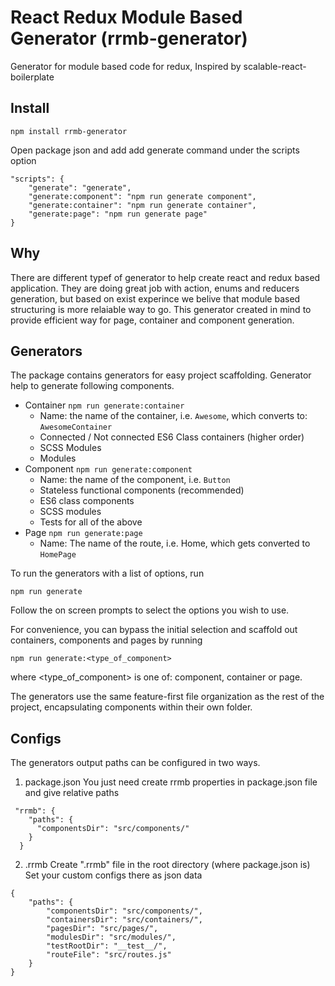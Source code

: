 # React Redux Module Based Generator (rrmb-generator) 
Generator for module based code for redux, Inspired by scalable-react-boilerplate

## Install
`npm install rrmb-generator`

Open package json and add add generate command under the scripts option
```
"scripts": {
    "generate": "generate",
    "generate:component": "npm run generate component",
    "generate:container": "npm run generate container",
    "generate:page": "npm run generate page"
}
```

## Why
There are different typef of generator to help create react and redux based application.
They are doing great job with action, enums and reducers generation, but based on exist 
experince we belive that module based structuring is more relaiable way to go. This generator
created in mind to provide efficient way for page, container and component generation. 

## Generators
The package contains generators for easy project scaffolding.  Generator help to generate following components.
- Container `npm run generate:container`
  - Name: the name of the container, i.e. `Awesome`, which converts to: `AwesomeContainer`
  - Connected / Not connected ES6 Class containers (higher order)
  - SCSS Modules
  - Modules
- Component `npm run generate:component`
  - Name: the name of the component, i.e. `Button`
  - Stateless functional components (recommended)
  - ES6 class components
  - SCSS modules
  - Tests for all of the above
- Page `npm run generate:page`
  - Name: The name of the route, i.e. Home, which gets converted to `HomePage`

To run the generators with a list of options, run
```
npm run generate
```

Follow the on screen prompts to select the options you wish to use.

For convenience, you can bypass the initial selection and scaffold out containers, components and pages by running

```
npm run generate:<type_of_component>
```

where <type_of_component> is one of: component, container or page. 

The generators use the same feature-first file organization as the rest of the project, encapsulating components within their own folder.

## Configs
The generators output paths can be configured in two ways.

1) package.json
You just need create rrmb properties in package.json file and give relative paths
```
 "rrmb": {
    "paths": {
      "componentsDir": "src/components/"
    }
  }
```

2) .rrmb
Create ".rrmb" file in the root directory (where package.json is)
Set your custom configs there as json data
```
{
	"paths": {
		"componentsDir": "src/components/",
		"containersDir": "src/containers/",
		"pagesDir": "src/pages/",
		"modulesDir": "src/modules/",
		"testRootDir": "__test__/",
		"routeFile": "src/routes.js"
	}
}
```